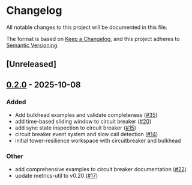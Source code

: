 # Changelog

All notable changes to this project will be documented in this file.

The format is based on [Keep a Changelog](https://keepachangelog.com/en/1.0.0/),
and this project adheres to [Semantic Versioning](https://semver.org/spec/v2.0.0.html).

## [Unreleased]

## [0.2.0](https://github.com/joshrotenberg/tower-resilience/compare/tower-circuitbreaker-v0.1.0...tower-circuitbreaker-v0.2.0) - 2025-10-08

### Added

- Add bulkhead examples and validate completeness ([#35](https://github.com/joshrotenberg/tower-resilience/pull/35))
- add time-based sliding window to circuit breaker ([#20](https://github.com/joshrotenberg/tower-resilience/pull/20))
- add sync state inspection to circuit breaker ([#15](https://github.com/joshrotenberg/tower-resilience/pull/15))
- circuit breaker event system and slow call detection ([#14](https://github.com/joshrotenberg/tower-resilience/pull/14))
- initial tower-resilience workspace with circuitbreaker and bulkhead

### Other

- add comprehensive examples to circuit breaker documentation ([#22](https://github.com/joshrotenberg/tower-resilience/pull/22))
- update metrics-util to v0.20 ([#17](https://github.com/joshrotenberg/tower-resilience/pull/17))
